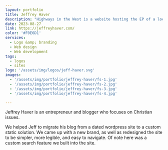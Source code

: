 ```yaml
---
layout: portfolio
title: Jeffrey Haver
description: "Highways in the West is a website hosting the EP of a local Colorado musician."
date: 2023-08-27
link: https://jeffreyhaver.com/
color: '#F0E6D1'
services:
  - Logo &amp; branding
  - Web design
  - Web development
tags: 
  - logos
  - sites 
logo: '/assets/img/logos/jeff-haver.svg'
images:
  - '/assets/img/portfolio/jeffrey-haver/fs-1.jpg'
  - '/assets/img/portfolio/jeffrey-haver/fs-2.jpg'
  - '/assets/img/portfolio/jeffrey-haver/fs-3.jpg'
  - '/assets/img/portfolio/jeffrey-haver/fs-4.jpg'

---
```


Jeffrey Haver is an entrepreneur and blogger who focuses on Christian issues. 

We helped Jeff to migrate his blog from a dated wordpress site to a custom static solution. We came up with a new brand, as well as redesigned the site to be simpler, more legible, and easy to navigate. Of note here was a custom search feature we built into the site. 